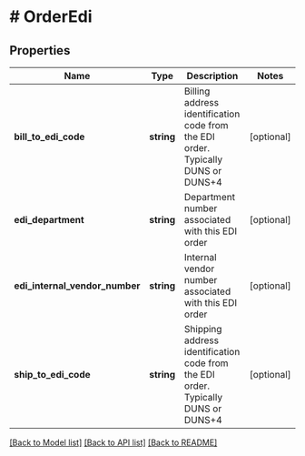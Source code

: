 # # OrderEdi

## Properties

Name | Type | Description | Notes
------------ | ------------- | ------------- | -------------
**bill_to_edi_code** | **string** | Billing address identification code from the EDI order.  Typically DUNS or DUNS+4 | [optional]
**edi_department** | **string** | Department number associated with this EDI order | [optional]
**edi_internal_vendor_number** | **string** | Internal vendor number associated with this EDI order | [optional]
**ship_to_edi_code** | **string** | Shipping address identification code from the EDI order.  Typically DUNS or DUNS+4 | [optional]

[[Back to Model list]](../../README.md#models) [[Back to API list]](../../README.md#endpoints) [[Back to README]](../../README.md)
